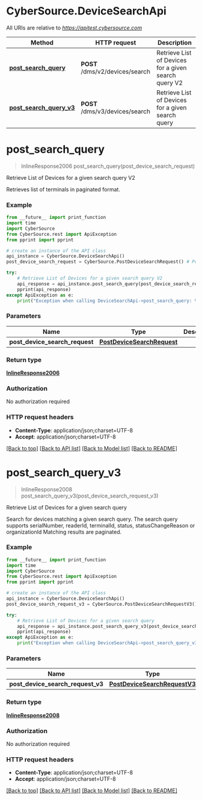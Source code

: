 # CyberSource.DeviceSearchApi

All URIs are relative to *https://apitest.cybersource.com*

Method | HTTP request | Description
------------- | ------------- | -------------
[**post_search_query**](DeviceSearchApi.md#post_search_query) | **POST** /dms/v2/devices/search | Retrieve List of Devices for a given search query V2
[**post_search_query_v3**](DeviceSearchApi.md#post_search_query_v3) | **POST** /dms/v3/devices/search | Retrieve List of Devices for a given search query


# **post_search_query**
> InlineResponse2006 post_search_query(post_device_search_request)

Retrieve List of Devices for a given search query V2

Retrieves list of terminals in paginated format.

### Example 
```python
from __future__ import print_function
import time
import CyberSource
from CyberSource.rest import ApiException
from pprint import pprint

# create an instance of the API class
api_instance = CyberSource.DeviceSearchApi()
post_device_search_request = CyberSource.PostDeviceSearchRequest() # PostDeviceSearchRequest | 

try: 
    # Retrieve List of Devices for a given search query V2
    api_response = api_instance.post_search_query(post_device_search_request)
    pprint(api_response)
except ApiException as e:
    print("Exception when calling DeviceSearchApi->post_search_query: %s\n" % e)
```

### Parameters

Name | Type | Description  | Notes
------------- | ------------- | ------------- | -------------
 **post_device_search_request** | [**PostDeviceSearchRequest**](PostDeviceSearchRequest.md)|  | 

### Return type

[**InlineResponse2006**](InlineResponse2006.md)

### Authorization

No authorization required

### HTTP request headers

 - **Content-Type**: application/json;charset=UTF-8
 - **Accept**: application/json;charset=UTF-8

[[Back to top]](#) [[Back to API list]](../README.md#documentation-for-api-endpoints) [[Back to Model list]](../README.md#documentation-for-models) [[Back to README]](../README.md)

# **post_search_query_v3**
> InlineResponse2008 post_search_query_v3(post_device_search_request_v3)

Retrieve List of Devices for a given search query

Search for devices matching a given search query.  The search query supports serialNumber, readerId, terminalId, status, statusChangeReason or organizationId  Matching results are paginated. 

### Example 
```python
from __future__ import print_function
import time
import CyberSource
from CyberSource.rest import ApiException
from pprint import pprint

# create an instance of the API class
api_instance = CyberSource.DeviceSearchApi()
post_device_search_request_v3 = CyberSource.PostDeviceSearchRequestV3() # PostDeviceSearchRequestV3 | 

try: 
    # Retrieve List of Devices for a given search query
    api_response = api_instance.post_search_query_v3(post_device_search_request_v3)
    pprint(api_response)
except ApiException as e:
    print("Exception when calling DeviceSearchApi->post_search_query_v3: %s\n" % e)
```

### Parameters

Name | Type | Description  | Notes
------------- | ------------- | ------------- | -------------
 **post_device_search_request_v3** | [**PostDeviceSearchRequestV3**](PostDeviceSearchRequestV3.md)|  | 

### Return type

[**InlineResponse2008**](InlineResponse2008.md)

### Authorization

No authorization required

### HTTP request headers

 - **Content-Type**: application/json;charset=UTF-8
 - **Accept**: application/json;charset=UTF-8

[[Back to top]](#) [[Back to API list]](../README.md#documentation-for-api-endpoints) [[Back to Model list]](../README.md#documentation-for-models) [[Back to README]](../README.md)

